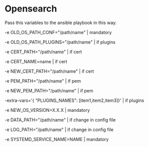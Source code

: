 # Opensearch

Pass this variables to the ansible playbook in this way.

-e OLD_OS_PATH_CONF="/path/name" | mandatory

-e OLD_OS_PATH_PLUGINS="/path/name" | if plugins

-e CERT_PATH="/path/name" | if cert

-e CERT_NAME=name | if cert

-e NEW_CERT_PATH="/path/name" | if cert

-e PEM_PATH="/path/name" | if pem

-e NEW_PEM_PATH="/path/name" | if pem

-extra-vars='{ "PLUGINS_NAMES": [item1,item2,item3]}' | if plugins

-e NEW_OS_VERSION=X.X.X | mandatory

-e DATA_PATH="/path/name" | if change in config file

-e LOG_PATH="/path/name" | if change in config file

-e SYSTEMD_SERVICE_NAME=NAME | mandatory
